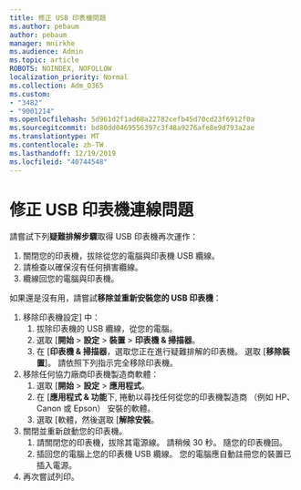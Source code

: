 ```yaml
---
title: 修正 USB 印表機問題
ms.author: pebaum
author: pebaum
manager: mnirkhe
ms.audience: Admin
ms.topic: article
ROBOTS: NOINDEX, NOFOLLOW
localization_priority: Normal
ms.collection: Adm_O365
ms.custom:
- "3482"
- "9001214"
ms.openlocfilehash: 5d961d2f1ad68a22782cefb45d70cd23f6912f0a
ms.sourcegitcommit: bd80dd0469556397c3f48a9276afe8e9d793a2ae
ms.translationtype: MT
ms.contentlocale: zh-TW
ms.lasthandoff: 12/19/2019
ms.locfileid: "40744548"
---
```

# <a name="fix-usb-printer-connection-issues"></a>修正 USB 印表機連線問題

請嘗試下列**疑難排解步驟**取得 USB 印表機再次運作：

1. 關閉您的印表機，拔除從您的電腦與印表機 USB 纜線。
2. 請檢查以確保沒有任何損害纜線。
3. 纜線回您的電腦與印表機。

如果還是沒有用，請嘗試**移除並重新安裝您的 USB 印表機**：

1. 移除印表機設定] 中：
    1. 拔除印表機的 USB 纜線，從您的電腦。
    2. 選取 [**開始** > **設定** > **裝置** > **印表機 & 掃描器**。
    3. 在 [**印表機 & 掃描器**，選取您正在進行疑難排解的印表機。 選取 [**移除裝置**]。 請依照下列指示完全移除印表機。
2. 移除任何協力廠商印表機製造商軟體：
    1. 選取 [**開始** > **設定** > **應用程式**。
    2. 在 [**應用程式 & 功能**下, 捲動以尋找任何從您的印表機製造商 （例如 HP、 Canon 或 Epson） 安裝的軟體。
    3. 選取 [軟體，然後選取 [**解除安裝**。
3. 關閉並重新啟動您的印表機。<br>
    1. 請關閉您的印表機，拔除其電源線。 請稍候 30 秒。 隨您的印表機回。
    2. 插回您的電腦上您的印表機 USB 纜線。 您的電腦應自動註冊您的裝置已插入電源。
4. 再次嘗試列印。